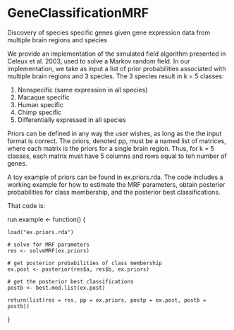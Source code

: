 # GeneClassificationMRF
Discovery of species specific genes given gene expression data from multiple brain regions and species

We provide an implementation of the simulated field algorithm presented in Celeux et al. 2003, used to solve a Markov random field. In our implementation, we take as input a list of prior probabilities associated with multiple brain regions and 3 species. The 3 species result in k = 5 classes:

1. Nonspecific (same expression in all species)
2. Macaque specific
3. Human specific
4. Chimp specific
5. Differentially expressed in all species

Priors can be defined in any way the user wishes, as long as the the input format is correct. The priors, denoted pp, must be a named list of matrices, where each matrix is the priors for a single brain region. Thus, for k = 5 classes, each matrix must have 5 columns and rows equal to teh number of genes.

A toy example of priors can be found in ex.priors.rda. The code includes a working example for how to estimate the MRF parameters, obtain posterior probabilities for class membership, and the posterior best classifications.

That code is:

run.example <- function() {

    load("ex.priors.rda")
  
    # solve for MRF parameters
    res <- solveMRF(ex.priors)
  
    # get posterior probabilities of class membership
    ex.post <- posterior(res$a, res$b, ex.priors)
  
    # get the posterior best classifications
    postb <- best.mod.list(ex.post)
  
    return(list(res = res, pp = ex.priors, postp = ex.post, postb = postb))
  
}
